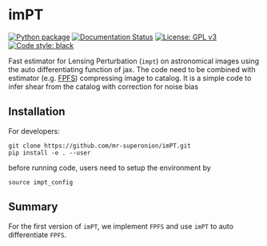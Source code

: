 # imPT
[![Python package](https://github.com/mr-superonion/lensPT/actions/workflows/python-package.yml/badge.svg)](https://github.com/mr-superonion/lensPT/actions/workflows/python-package.yml)
[![Documentation Status](https://readthedocs.org/projects/impt/badge/?version=latest)](https://impt.readthedocs.io/en/latest/?badge=latest)
[![License: GPL v3](https://img.shields.io/badge/License-GPLv3-blue.svg)](https://www.gnu.org/licenses/gpl-3.0)
[![Code style: black](https://img.shields.io/badge/code%20style-black-000000.svg)](https://github.com/psf/black)

Fast estimator for Lensing Perturbation (`impt`) on astronomical images using
the auto differentiating function of jax. The code need to be combined with
estimator (e.g. [FPFS](https://github.com/mr-superonion/FPFS)) compressing image
to catalog. It is a simple code to infer shear from the catalog with correction for noise bias


## Installation

For developers:
```shell
git clone https://github.com/mr-superonion/imPT.git
pip install -e . --user
```
before running code, users need to setup the environment by
```shell
source impt_config
```

## Summary
For the first version of `imPT`, we implement `FPFS` and use `imPT` to auto
differentiate `FPFS`.
